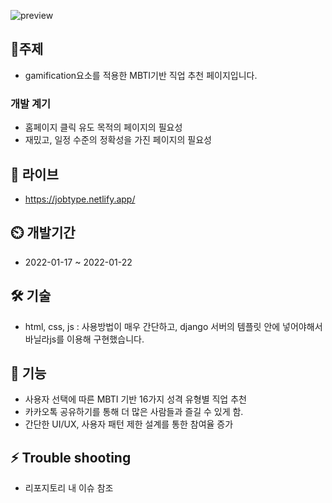 ![preview](https://user-images.githubusercontent.com/77667889/150641030-448f1057-af53-4a1e-ac1b-94ce858f36a0.png)

## 🎈주제
- gamification요소를 적용한 MBTI기반 직업 추천 페이지입니다.
### 개발 계기
- 홈페이지 클릭 유도 목적의 페이지의 필요성
- 재밌고, 일정 수준의 정확성을 가진 페이지의 필요성
## 🔗 라이브
- https://jobtype.netlify.app/ 
## ⏲️ 개발기간
- 2022-01-17 ~ 2022-01-22
## 🛠 기술
- html, css, js : 사용방법이 매우 간단하고, django 서버의 템플릿 안에 넣어야해서 바닐라js를 이용해 구현했습니다.
## 📌 기능
- 사용자 선택에 따른 MBTI 기반 16가지 성격 유형별 직업 추천
- 카카오톡 공유하기를 통해 더 많은 사람들과 즐길 수 있게 함.
- 간단한 UI/UX, 사용자 패턴 제한 설계를 통한 참여율 증가

## ⚡ Trouble shooting
- 리포지토리 내 이슈 참조

